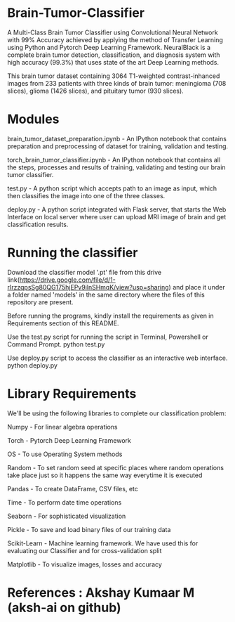 # Brain-Tumor-Classifier
A Multi-Class Brain Tumor Classifier using Convolutional Neural Network with 99% Accuracy achieved by applying the method of Transfer Learning using Python and Pytorch Deep Learning Framework.
NeuralBlack is a complete brain tumor detection, classification, and diagnosis system with high accuracy (99.3%) that uses state of the art Deep Learning methods.

This brain tumor dataset containing 3064 T1-weighted contrast-inhanced images from 233 patients with three kinds of brain tumor: meningioma (708 slices), glioma (1426 slices), and pituitary tumor (930 slices).

# Modules
brain_tumor_dataset_preparation.ipynb - An IPython notebook that contains preparation and preprocessing of dataset for training, validation and testing.

torch_brain_tumor_classifier.ipynb - An IPython notebook that contains all the steps, processes and results of training, validating and testing our brain tumor classifier.

test.py - A python script which accepts path to an image as input, which then classifies the image into one of the three classes.

deploy.py - A python script integrated with Flask server, that starts the Web Interface on local server where user can upload MRI image of brain and get classification results.

# Running the classifier
Download the classifier model '.pt' file from this drive link(https://drive.google.com/file/d/1-rIrzzqpsSg80QG175hjEPv9ilnSHmqK/view?usp=sharing) and place it under a folder named 'models' in the same directory where the files of this repository are present.

Before running the programs, kindly install the requirements as given in Requirements section of this README.

Use the test.py script for running the script in Terminal, Powershell or Command Prompt.
python test.py

Use deploy.py script to access the classifier as an interactive web interface.
python deploy.py

# Library Requirements
We'll be using the following libraries to complete our classification problem:

Numpy - For linear algebra operations

Torch - Pytorch Deep Learning Framework

OS - To use Operating System methods

Random - To set random seed at specific places where random operations take place just so it happens the same way everytime it is executed

Pandas - To create DataFrame, CSV files, etc

Time - To perform date time operations

Seaborn - For sophisticated visualization

Pickle - To save and load binary files of our training data

Scikit-Learn - Machine learning framework. We have used this for evaluating our Classifier and for cross-validation split

Matplotlib - To visualize images, losses and accuracy

# References : Akshay Kumaar M (aksh-ai on github)
